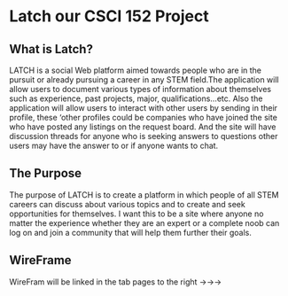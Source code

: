 # Latch our CSCI 152 Project

## What is Latch?
LATCH is a social Web platform aimed towards people who are in the pursuit or already pursuing a career in any STEM field.The application will allow users to document various types of information about themselves such as experience, past projects, major, qualifications…etc. Also the application will allow users to interact with other users by sending in their profile, these ‘other profiles could be companies who have joined the site who have posted any listings on the request board. And the site will have discussion threads for anyone who is seeking answers to questions other users may have the answer to or if anyone wants to  chat.  

## The Purpose
The purpose of LATCH is to create a platform in which people of all STEM careers can discuss about various topics and to create and seek opportunities for themselves. I want this to be a site where anyone no matter the experience whether they are an expert or a complete noob can log on and join a community that will help them further their goals. 

## WireFrame
WireFram will be linked in the tab pages to the right ->->->

